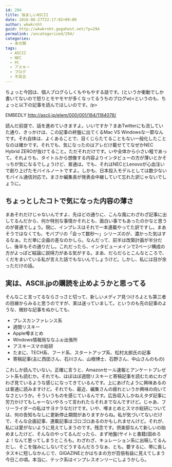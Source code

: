```yaml
---
id: 294
title: 悩ましいASCII
date: 2016-06-27T22:17:02+09:00
author: wkwkrnht
guid: http://wkwkrnht.gegahost.net/?p=294
permalink: /uncategorized/294/
categories:
  - 未分類
tags:
  - ASCII
  - NEC
  - PC
  - アスキー
  - ブログ
  - 不具合
---
```

ちょっと今回は、個人ブログらしくもやもやする話です。(というか衝動でしか書いてないので怒りとモヤモヤが多くなってるうちのブログw)<というのも、ちょっと以下の記事を読んでほしいのです。/p>  

EMBEDLY http://ascii.jp/elem/000/001/184/1184078/

読んだ前提で、話を進めていきますよ。いいですか？まあTwitterにも流していた通り、きっかけは、この記事の終盤に出てくるMac VS Windowsな一節なんです。それ自体は、よくあることで、目くじらたてることもない一般化したことなのは確かです。それでも、気になったのはアレだけ載せててなぜかNEC Hybrid ZEROが抜けてること。ただそれだけです。いや全体から小さい粗であって。それよりも、タイトルから想像する内容よりインタビューの方が薄いとかそっちが気になるでしょうけど、普通は。でも、それはNECとLenovoが心血注いで創り上げたモバイルノートですよ。しかも、日本投入モデルとしては数少ないモバイル通信対応で。まさか編集長が発表会中継していて忘れた訳じゃないでしょうに。

## ちょっとしたコトで気になった内容の薄さ

まあそれだけじゃないんですよ、先ほどの通りに、こんな風にわざわざ記事に出してるんだから、何か特別な事情かそれとも、面白い事でもあったのかなと思うのが普通でしょう。現に、インプレスはそれで一本連載やってた訳ですし。まあそうではなくても、モバプリの「会って数秒～」シリーズのが、濃かった気はするなぁ。ただ単に企画の差なのかしら。なんだって、前半は改築計画が半分だし、後半もその通りだし。これだったら、インタビューメインで2ページ構成の方がよっぽど結論に説得力がある気がする。まあ、だらだらとこんなところで、くだをまいている私が言えた話でもないんでしょうけど。しかし、私には目が余っただけの話。

## 実は、ASCII.jpの購読を止めようかと思ってる

そんなこと言ってるならさっさと切って、新しいメディア見つけろよとも第三者の目線からみると思うのですが、実は迷っていまして。というのも先の記事のような、微妙な記事をぬかしても、

* プレスカンファレンス系
* 週間リスキー
* Apple噂まとめ
* Windows情報局ななふぉ出張所
* アスキースマホ総研
* たまに、TECH系、フード系、スタートアップ系、松村太郎氏の記事
* 寄稿記事(主に西田さん、石川さん、山根博士、石野さん、中山さんのもの)

これしか読んでいない。正確に言うと、Amazonセール速報とアンケートプレゼント系も読むか。それでも、ほぼほぼ週間リスキーと寄稿記事を読むためにわざわざ見ているような感じになってきているんです。上にあげたように興味あるのは普通に読みますけど。それでも、最近、編集さんの疲れというか興味の向いてなさというか。そういうものを感じているんです。広告収入しかねえタダ記事に労力かけてもしゃーないやろって言われたらそれまでなんですけど。じゃあ、フリーライダーの私はサヨナラなだけです。いや、噂まとめとスマホ総研については、何の告知もなしに更新停止期間がありますからね。私が気づいてないだけで、そんな企画記事、連載記事はゴロゴロあるのかもしれませんけど。それが、私には愛がないように見えてしまうのです。残念です。倶楽部なんて新しいの始めましたけど、そんなのやってるんだったら、まず地盤(サイトと書籍)固めろよ！なんて思ってしまうところも。わざわざ、キュレーション系に出稿してるんだし、そこを強みにしないでどうするんだろうなぁ、とも。要するに、帯に長しタスキに短しなかんじで、GIGAZINEとかはちまの方が百倍有益に見えてしまう今日この頃。本当に、テック系はインプレスオンリーにしようかしら。